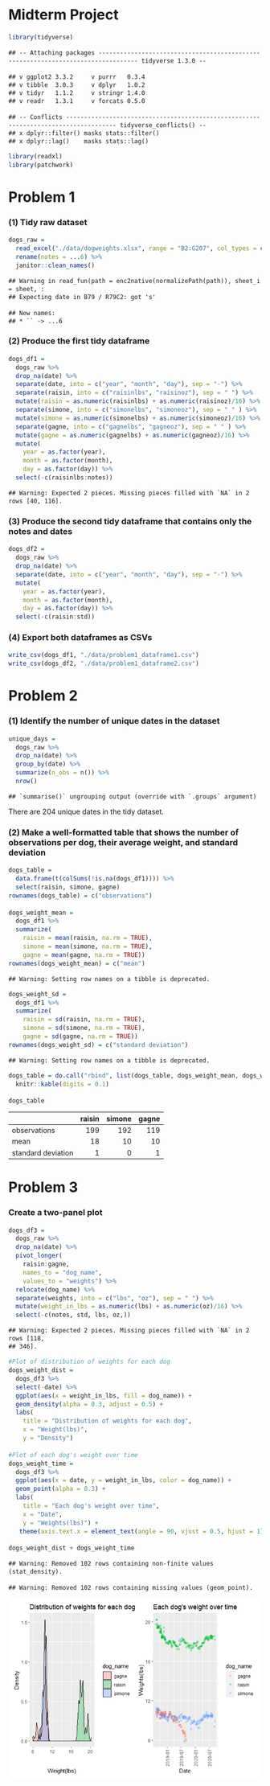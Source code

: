 Midterm Project
================

``` r
library(tidyverse)
```

    ## -- Attaching packages --------------------------------------------------------------------------------- tidyverse 1.3.0 --

    ## v ggplot2 3.3.2     v purrr   0.3.4
    ## v tibble  3.0.3     v dplyr   1.0.2
    ## v tidyr   1.1.2     v stringr 1.4.0
    ## v readr   1.3.1     v forcats 0.5.0

    ## -- Conflicts ------------------------------------------------------------------------------------ tidyverse_conflicts() --
    ## x dplyr::filter() masks stats::filter()
    ## x dplyr::lag()    masks stats::lag()

``` r
library(readxl)
library(patchwork)
```

# Problem 1

### (1) Tidy raw dataset

``` r
dogs_raw = 
  read_excel("./data/dogweights.xlsx", range = "B2:G207", col_types = c("date", "text", "text", "text", "text", "text")) %>%
  rename(notes = ...6) %>%
  janitor::clean_names()
```

    ## Warning in read_fun(path = enc2native(normalizePath(path)), sheet_i = sheet, :
    ## Expecting date in B79 / R79C2: got 's'

    ## New names:
    ## * `` -> ...6

### (2) Produce the first tidy dataframe

``` r
dogs_df1 = 
  dogs_raw %>%
  drop_na(date) %>%
  separate(date, into = c("year", "month", "day"), sep = "-") %>%
  separate(raisin, into = c("raisinlbs", "raisinoz"), sep = " ") %>%
  mutate(raisin = as.numeric(raisinlbs) + as.numeric(raisinoz)/16) %>%
  separate(simone, into = c("simonelbs", "simoneoz"), sep = " " ) %>%
  mutate(simone = as.numeric(simonelbs) + as.numeric(simoneoz)/16) %>%
  separate(gagne, into = c("gagnelbs", "gagneoz"), sep = " " ) %>%
  mutate(gagne = as.numeric(gagnelbs) + as.numeric(gagneoz)/16) %>%
  mutate(
    year = as.factor(year),
    month = as.factor(month),
    day = as.factor(day)) %>%
  select(-c(raisinlbs:notes))
```

    ## Warning: Expected 2 pieces. Missing pieces filled with `NA` in 2 rows [40, 116].

### (3) Produce the second tidy dataframe that contains only the notes and dates

``` r
dogs_df2 = 
  dogs_raw %>%
  drop_na(date) %>%
  separate(date, into = c("year", "month", "day"), sep = "-") %>%
  mutate(
    year = as.factor(year),
    month = as.factor(month),
    day = as.factor(day)) %>%
  select(-c(raisin:std))
```

### (4) Export both dataframes as CSVs

``` r
write_csv(dogs_df1, "./data/problem1_dataframe1.csv")
write_csv(dogs_df2, "./data/problem1_dataframe2.csv")
```

# Problem 2

### (1) Identify the number of unique dates in the dataset

``` r
unique_days = 
  dogs_raw %>%
  drop_na(date) %>%
  group_by(date) %>%
  summarize(n_obs = n()) %>%
  nrow()
```

    ## `summarise()` ungrouping output (override with `.groups` argument)

There are 204 unique dates in the tidy dataset.

### (2) Make a well-formatted table that shows the number of observations per dog, their average weight, and standard deviation

``` r
dogs_table = 
  data.frame(t(colSums(!is.na(dogs_df1)))) %>%
  select(raisin, simone, gagne)
rownames(dogs_table) = c("observations")

dogs_weight_mean = 
  dogs_df1 %>%
  summarize(
    raisin = mean(raisin, na.rm = TRUE),
    simone = mean(simone, na.rm = TRUE),
    gagne = mean(gagne, na.rm = TRUE))
rownames(dogs_weight_mean) = c("mean")
```

    ## Warning: Setting row names on a tibble is deprecated.

``` r
dogs_weight_sd = 
  dogs_df1 %>%
  summarize(
    raisin = sd(raisin, na.rm = TRUE),
    simone = sd(simone, na.rm = TRUE),
    gagne = sd(gagne, na.rm = TRUE))
rownames(dogs_weight_sd) = c("standard deviation")
```

    ## Warning: Setting row names on a tibble is deprecated.

``` r
dogs_table = do.call("rbind", list(dogs_table, dogs_weight_mean, dogs_weight_sd)) %>%
  knitr::kable(digits = 0.1)

dogs_table
```

|                    | raisin | simone | gagne |
| :----------------- | -----: | -----: | ----: |
| observations       |    199 |    192 |   119 |
| mean               |     18 |     10 |    10 |
| standard deviation |      1 |      0 |     1 |

# Problem 3

### Create a two-panel plot

``` r
dogs_df3 = 
  dogs_raw %>%
  drop_na(date) %>%
  pivot_longer(
    raisin:gagne, 
    names_to = "dog_name",
    values_to = "weights") %>%
  relocate(dog_name) %>%
  separate(weights, into = c("lbs", "oz"), sep = " ") %>%
  mutate(weight_in_lbs = as.numeric(lbs) + as.numeric(oz)/16) %>%
  select(-c(notes, std, lbs, oz,))
```

    ## Warning: Expected 2 pieces. Missing pieces filled with `NA` in 2 rows [118,
    ## 346].

``` r
#Plot of distribution of weights for each dog 
dogs_weight_dist = 
  dogs_df3 %>%
  select(-date) %>%
  ggplot(aes(x = weight_in_lbs, fill = dog_name)) + 
  geom_density(alpha = 0.3, adjust = 0.5) +
  labs(
    title = "Distribution of weights for each dog",
    x = "Weight(lbs)", 
    y = "Density")

#Plot of each dog's weight over time
dogs_weight_time =
  dogs_df3 %>%
  ggplot(aes(x = date, y = weight_in_lbs, color = dog_name)) +
  geom_point(alpha = 0.3) +
  labs(
    title = "Each dog's weight over time",
    x = "Date",
    y = "Weights(lbs)") +
   theme(axis.text.x = element_text(angle = 90, vjust = 0.5, hjust = 1))
  
dogs_weight_dist + dogs_weight_time
```

    ## Warning: Removed 102 rows containing non-finite values (stat_density).

    ## Warning: Removed 102 rows containing missing values (geom_point).

![](p8105_mtp_nc2894_files/figure-gfm/unnamed-chunk-7-1.png)<!-- -->
